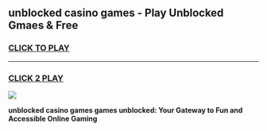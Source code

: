 
## unblocked casino games - Play Unblocked Gmaes & Free
<h3>
<a href="https://news.freeplayer.one?title=unblocked_casino_games&ref=23F">CLICK TO PLAY</a></h3>
<hr>

<h3>
<a href="https://news.freeplayer.one?title=unblocked_casino_games&ref=23F">CLICK 2 PLAY</a>
  
</h3>

<a href="https://news.freeplayer.one?title=unblocked_casino_games&ref=23F/"><img src="https://clearcache.store/games.png"></a>


**unblocked casino games games unblocked: Your Gateway to Fun and Accessible Online Gaming**
